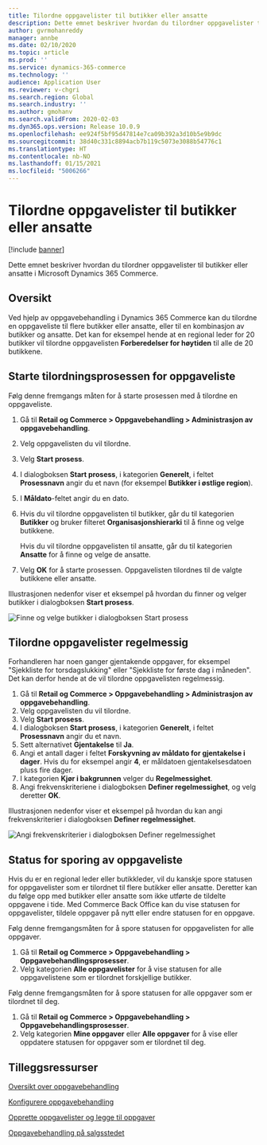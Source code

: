 ```yaml
---
title: Tilordne oppgavelister til butikker eller ansatte
description: Dette emnet beskriver hvordan du tilordner oppgavelister til butikker eller ansatte i Microsoft Dynamics 365 Commerce.
author: gvrmohanreddy
manager: annbe
ms.date: 02/10/2020
ms.topic: article
ms.prod: ''
ms.service: dynamics-365-commerce
ms.technology: ''
audience: Application User
ms.reviewer: v-chgri
ms.search.region: Global
ms.search.industry: ''
ms.author: gmohanv
ms.search.validFrom: 2020-02-03
ms.dyn365.ops.version: Release 10.0.9
ms.openlocfilehash: ee924f5bf95d47814e7ca09b392a3d10b5e9b9dc
ms.sourcegitcommit: 38d40c331c8894acb7b119c5073e3088b54776c1
ms.translationtype: HT
ms.contentlocale: nb-NO
ms.lasthandoff: 01/15/2021
ms.locfileid: "5006266"
---
```

# <a name="assign-task-lists-to-stores-or-employees"></a>Tilordne oppgavelister til butikker eller ansatte

[!include [banner](includes/banner.md)]

Dette emnet beskriver hvordan du tilordner oppgavelister til butikker eller ansatte i Microsoft Dynamics 365 Commerce.

## <a name="overview"></a>Oversikt

Ved hjelp av oppgavebehandling i Dynamics 365 Commerce kan du tilordne en oppgaveliste til flere butikker eller ansatte, eller til en kombinasjon av butikker og ansatte. Det kan for eksempel hende at en regional leder for 20 butikker vil tilordne oppgavelisten **Forberedelser for høytiden** til alle de 20 butikkene.

## <a name="start-the-task-list-assignment-process"></a>Starte tilordningsprosessen for oppgaveliste

Følg denne fremgangs måten for å starte prosessen med å tilordne en oppgaveliste.

1. Gå til **Retail og Commerce \> Oppgavebehandling \> Administrasjon av oppgavebehandling**.
1. Velg oppgavelisten du vil tilordne.
1. Velg **Start prosess**.
1. I dialogboksen **Start prosess**, i kategorien **Generelt**, i feltet **Prosessnavn** angir du et navn (for eksempel **Butikker i østlige region**).
1. I **Måldato**-feltet angir du en dato.
1. Hvis du vil tilordne oppgavelisten til butikker, går du til kategorien **Butikker** og bruker filteret **Organisasjonshierarki** til å finne og velge butikkene.

    Hvis du vil tilordne oppgavelisten til ansatte, går du til kategorien **Ansatte** for å finne og velge de ansatte.

1. Velg **OK** for å starte prosessen. Oppgavelisten tilordnes til de valgte butikkene eller ansatte.

Illustrasjonen nedenfor viser et eksempel på hvordan du finner og velger butikker i dialogboksen **Start prosess**.

![Finne og velge butikker i dialogboksen Start prosess](media/HQ-Assign-Tasks-Lists.png)

## <a name="assign-task-lists-on-a-recurring-basis"></a>Tilordne oppgavelister regelmessig

Forhandleren har noen ganger gjentakende oppgaver, for eksempel "Sjekkliste for torsdagslukking" eller "Sjekkliste for første dag i måneden". Det kan derfor hende at de vil tilordne oppgavelisten regelmessig.

1. Gå til **Retail og Commerce \> Oppgavebehandling \> Administrasjon av oppgavebehandling**.
1. Velg oppgavelisten du vil tilordne.
1. Velg **Start prosess**.
1. I dialogboksen **Start prosess**, i kategorien **Generelt**, i feltet **Prosessnavn** angir du et navn.
1. Sett alternativet **Gjentakelse** til **Ja**.
1. Angi et antall dager i feltet **Forskyvning av måldato for gjentakelse i dager**. Hvis du for eksempel angir **4**, er måldatoen gjentakelsesdatoen pluss fire dager.
1. I kategorien **Kjør i bakgrunnen** velger du **Regelmessighet**.
1. Angi frekvenskriteriene i dialogboksen **Definer regelmessighet**, og velg deretter **OK**.

Illustrasjonen nedenfor viser et eksempel på hvordan du kan angi frekvenskriterier i dialogboksen **Definer regelmessighet**.

![Angi frekvenskriterier i dialogboksen Definer regelmessighet](media/HQ-Assign-Tasks-Lists-Recurrently.png)

## <a name="track-task-list-status"></a>Status for sporing av oppgaveliste

Hvis du er en regional leder eller butikkleder, vil du kanskje spore statusen for oppgavelister som er tilordnet til flere butikker eller ansatte. Deretter kan du følge opp med butikker eller ansatte som ikke utførte de tildelte oppgavene i tide. Med Commerce Back Office kan du vise statusen for oppgavelister, tildele oppgaver på nytt eller endre statusen for en oppgave.

Følg denne fremgangsmåten for å spore statusen for oppgavelisten for alle oppgaver.

1. Gå til **Retail og Commerce \> Oppgavebehandling \> Oppgavebehandlingsprosesser**.
1. Velg kategorien **Alle oppgavelister** for å vise statusen for alle oppgavelistene som er tilordnet forskjellige butikker.

Følg denne fremgangsmåten for å spore statusen for alle oppgaver som er tilordnet til deg.

1. Gå til **Retail og Commerce \> Oppgavebehandling \> Oppgavebehandlingsprosesser**.
1. Velg kategorien **Mine oppgaver** eller **Alle oppgaver** for å vise eller oppdatere statusen for oppgaver som er tilordnet til deg.

## <a name="additional-resources"></a>Tilleggsressurser

[Oversikt over oppgavebehandling](task-mgmt-overview.md)

[Konfigurere oppgavebehandling](task-mgmt-configure.md)

[Opprette oppgavelister og legge til oppgaver](task-mgmt-create-lists.md)

[Oppgavebehandling på salgsstedet](task-mgmt-POS.md)
